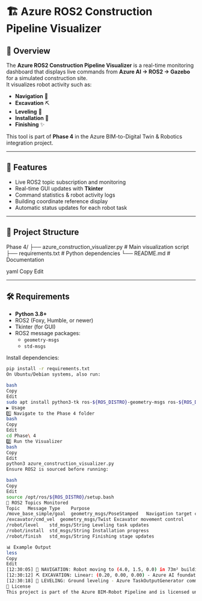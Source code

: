 # 🏗️ Azure ROS2 Construction Pipeline Visualizer

## 📌 Overview
The **Azure ROS2 Construction Pipeline Visualizer** is a real-time monitoring dashboard that displays live commands from **Azure AI → ROS2 → Gazebo** for a simulated construction site.  
It visualizes robot activity such as:
- **Navigation** 🧭
- **Excavation** ⛏️
- **Leveling** 📏
- **Installation** 🔧
- **Finishing** ✨

This tool is part of **Phase 4** in the Azure BIM-to-Digital Twin & Robotics integration project.

---

## 🚀 Features
- Live ROS2 topic subscription and monitoring
- Real-time GUI updates with **Tkinter**
- Command statistics & robot activity logs
- Building coordinate reference display
- Automatic status updates for each robot task

---

## 📂 Project Structure
Phase 4/
├── azure_construction_visualizer.py # Main visualization script
├── requirements.txt # Python dependencies
└── README.md # Documentation

yaml
Copy
Edit

---

## 🛠️ Requirements

- **Python 3.8+**
- ROS2 (Foxy, Humble, or newer)
- Tkinter (for GUI)
- ROS2 message packages:
  - `geometry-msgs`
  - `std-msgs`

Install dependencies:
```bash
pip install -r requirements.txt
On Ubuntu/Debian systems, also run:

bash
Copy
Edit
sudo apt install python3-tk ros-${ROS_DISTRO}-geometry-msgs ros-${ROS_DISTRO}-std-msgs
▶️ Usage
1️⃣ Navigate to the Phase 4 folder
bash
Copy
Edit
cd Phase\ 4
2️⃣ Run the Visualizer
bash
Copy
Edit
python3 azure_construction_visualizer.py
Ensure ROS2 is sourced before running:

bash
Copy
Edit
source /opt/ros/${ROS_DISTRO}/setup.bash
📡 ROS2 Topics Monitored
Topic	Message Type	Purpose
/move_base_simple/goal	geometry_msgs/PoseStamped	Navigation target coordinates
/excavator/cmd_vel	geometry_msgs/Twist	Excavator movement control
/robot/level	std_msgs/String	Leveling task updates
/robot/install	std_msgs/String	Installation progress
/robot/finish	std_msgs/String	Finishing stage updates

📊 Example Output
less
Copy
Edit
[12:30:05] 🧭 NAVIGATION: Robot moving to (4.0, 1.5, 0.0) in 73m² building
[12:30:12] ⛏️ EXCAVATION: Linear: (0.20, 0.00, 0.00) - Azure AI foundation work
[12:30:18] 📏 LEVELING: Ground leveling - Azure TaskOutputGenerator command
📜 License
This project is part of the Azure BIM-Robot Pipeline and is licensed under the MIT License.
